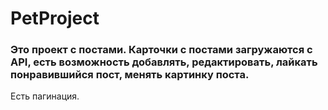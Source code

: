 # PetProject
### Это проект с постами. Карточки с постами загружаются с API, есть возможность добавлять, редактировать, лайкать понравившийся пост, менять картинку поста.
Есть пагинация.
